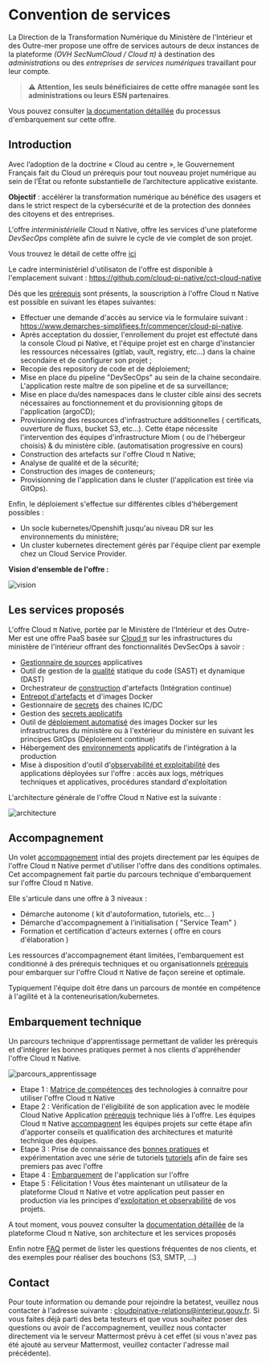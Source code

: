 # Convention de services

La Direction de la Transformation Numérique du Ministère de l'Intérieur et des Outre-mer propose une offre de services autours de deux instances de la plateforme *(OVH SecNumCloud / Cloud π)* à destination des *administrations* ou des *entreprises de services numériques* travaillant pour leur compte. 

> __:warning: Attention, les seuls bénéficiaires de cette offre managée sont les administrations ou leurs ESN partenaires__.

Vous pouvez consulter [la documentation détaillée](https://github.com/cloud-pi-native/embarquement-autoformation) du processus d'embarquement sur cette offre.

## Introduction

Avec l’adoption de la doctrine « Cloud au centre », le Gouvernement Français fait du Cloud un prérequis pour tout nouveau projet numérique au sein de l’État ou refonte substantielle de l’architecture applicative existante.

**Objectif** : accélérer la transformation numérique au bénéfice des usagers et dans le strict respect de la cybersécurité et de la protection des données des citoyens et des entreprises.

L'offre *interministérielle* Cloud π Native, offre les services d'une plateforme *DevSecOps* complète afin de suivre le cycle de vie complet de son projet.

Vous trouvez le détail de cette offre [ici](https://cloud-pi-native.fr/platform/introduction.html)

Le cadre interministériel d'utilisaton de l'offre est disponible à l'emplacement suivant : <https://github.com/cloud-pi-native/cct-cloud-native>

Dés que les [prérequis](https://cloud-pi-native.fr/agreement/support.html) sont présents, la souscription à l'offre Cloud π Native est possible en suivant les étapes suivantes:

  - Effectuer une demande d'accès au service via le formulaire suivant : <https://www.demarches-simplifiees.fr/commencer/cloud-pi-native>. 
  - Après acceptation du dossier, l'enrollement du projet est effectuté dans la console Cloud pi Native, et l'équipe projet est en charge d'instancier les ressources nécessaires (gitlab, vault, registry, etc...) dans la chaine secondaire et de configurer son projet  ;
  - Recopie des repository de code et de déploiement;
  - Mise en place du pipeline "DevSecOps" au sein de la chaine secondaire. L'application reste maître de son pipeline et de sa surveillance;
  - Mise en place du/des namespaces dans le cluster cible ainsi des secrets nécessaires au fonctionnement et du provisionning gitops de l'application (argoCD);
  - Provisionning des ressources d'infrastructure additionnelles ( certificats, ouverture de fluxs, bucket S3, etc...). Cette étape nécessite l'intervention des équipes d'infrastructure Miom ( ou de l'hébergeur choisis) & du ministère cible. (automatisation progressive en cours)
  - Construction des artefacts sur l'offre Cloud π Native;
  - Analyse de qualité et de la sécurité;
  - Construction des images de conteneurs;
  - Provisionning de l'application dans le cluster (l'application est tirée via GitOps).

Enfin, le déploiement s'effectue sur différentes cibles d'hébergement possibles :

 - Un socle kubernetes/Openshift jusqu'au niveau DR sur les environnements du ministère;
 - Un cluster kubernetes directement gérés par l'équipe client par exemple chez un Cloud Service Provider.

**Vision d'ensemble de l'offre :**

![vision](/img/global-vision.png)

## Les services proposés

L'offre Cloud π Native, portée par le Ministère de l'Intérieur et des Outre-Mer est une offre PaaS basée sur [Cloud π](https://www.numerique.gouv.fr/services/cloud/cloud-interne/) sur les infrastructures du ministère de l'intérieur offrant des fonctionnalités DevSecOps à savoir :

  - [Gestionnaire de sources](/services/gitlab) applicatives
  - Outil de gestion de la [qualité](/services/sonarqube) statique du code (SAST) et dynamique (DAST)
  - Orchestrateur de [construction](/services/gitlab) d'artefacts (Intégration continue)
  - [Entrepot d'artefacts](/services/artefacts) et d'images Docker
  - Gestionnaire de [secrets](/services/vault) des chaines IC/DC
  - Gestion des [secrets applicatifs](/guide/secrets-management)
  - Outil de [déploiement automatisé](/services/gitops) des images Docker sur les infrastructures du ministère ou à l'extérieur du ministère en suivant les principes GitOps (Déploiement continue)
  - Hébergement des [environnements](/guide/environments-management) applicatifs de l'intégration à la production
  - Mise à disposition d'outil d'[observabilité et exploitabilité](/agreement/exploitation) des applications déployées sur l'offre : accès aux logs, métriques techniques et applicatives, procédures standard d'exploitation

L'architecture générale de l'offre Cloud π Native est la suivante :

![architecture](/img/architecture.png)

## Accompagnement

Un volet [accompagnement](/agreement/support) intial des projets directement par les équipes de l'offre Cloud π Native permet d'utiliser l'offre dans des conditions optimales. Cet accompagnement fait partie du parcours technique d'embarquement sur l'offre Cloud π Native.

Elle s'articule dans une offre à 3 niveaux :
 - Démarche autonome ( kit d'autoformation, tutoriels, etc... )
 - Démarche d'accompagnement à l'initialisation ( "Service Team" )
- Formation et certification d'acteurs externes ( offre en cours d'élaboration )

Les ressources d'accompagnement étant limitées, l'embarquement est conditionné à des prérequis techniques et ou organisationnels [prérequis](/platform/compatibility) pour embarquer sur l'offre Cloud π Native de façon sereine et optimale.

Typiquement l'équipe doit être dans un parcours de montée en compétence à l'agilité et à la conteneurisation/kubernetes.

## Embarquement technique

Un parcours technique d'apprentissage permettant de valider les prérequis et d'intégrer les bonnes pratiques permet à nos clients d'appréhender l'offre Cloud π Native. 

![parcours_apprentissage](/img/learning-process.png)

  - Etape 1 : [Matrice de compétences](/platform/skills-matrix) des technologies à connaitre pour utiliser l'offre Cloud π Native 
  - Etape 2 : Vérification de l'éligibilité de son application avec le modèle Cloud Native Application [prérequis](/platform/compatibility) technique liés à l'offre. Les équipes Cloud π Native [accompagnent](/agreement/support) les équipes projets sur cette étape afin d'apporter conseils et qualification des architectures et maturité technique des équipes. 
  - Etape 3 : Prise de connaissance des [bonnes pratiques](/guide/best-practices) et expérimentation avec une série de tutoriels [tutoriels](/guide/tutorials) afin de faire ses premiers pas avec l'offre
  - Etape 4 : [Embarquement](/guide/get-started) de l'application sur l'offre
  - Etape 5 : Félicitation ! Vous êtes maintenant un utilisateur de la plateforme Cloud π Native et votre application peut passer en production via les principes d'[exploitation et observabilité](/agreement/exploitation) de vos projets.


A tout moment, vous pouvez consulter la [documentation détaillée](/platform/introduction) de la plateforme Cloud π Native, son architecture et les services proposés

Enfin notre [FAQ](/agreement/faq) permet de lister les questions fréquentes de nos clients, et des exemples pour réaliser des bouchons (S3, SMTP, ...)

## Contact

Pour toute information ou demande pour rejoindre la betatest, veuillez nous contacter à l'adresse suivante : <cloudpinative-relations@interieur.gouv.fr>.
Si vous faites déjà parti des beta testeurs et que vous souhaitez poser des questions ou avoir de l'accompagnement, veuillez nous contacter directement via le serveur Mattermost prévu à cet effet (si vous n'avez pas été ajouté au serveur Mattermost, veuillez contacter l'adresse mail précédente).

